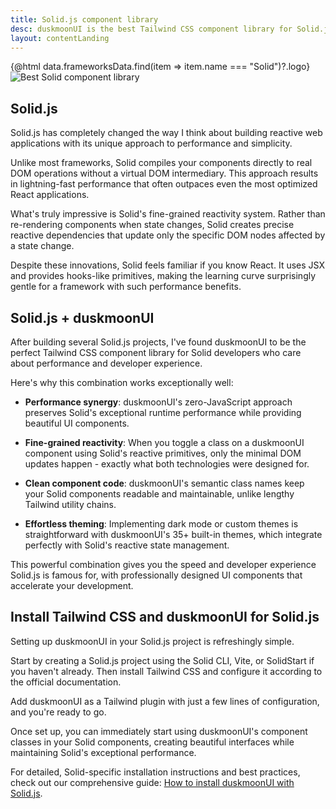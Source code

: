 ```yaml
---
title: Solid.js component library
desc: duskmoonUI is the best Tailwind CSS component library for Solid.js projects
layout: contentLanding
---
```


<script>
  import Translate from "$components/Translate.svelte"
  import Testimonials from "$components/Testimonials.svelte"
  export let data
</script>

<div class="mx-auto not-prose max-w-4xl py-12 p-6 from-base-300 rounded-box outline-base-content/5 mt-12 mb-6 items-center justify-center gap-8 bg-linear-to-b bg-center outline-2 outline-offset-6">
<div class="max-w-96 items-center w-full grid grid-cols-2 gap-6 lg:gap-12 [&>svg]:w-full [&>svg]:h-auto mx-auto">
{@html data.frameworksData.find(item => item.name === "Solid")?.logo}
<img class="w-full h-auto" src="https://img.daisyui.com/images/duskmoonui/mark-static.svg" alt="Best Solid component library" />
</div>
</div>

## Solid.js

Solid.js has completely changed the way I think about building reactive web applications with its unique approach to performance and simplicity.

Unlike most frameworks, Solid compiles your components directly to real DOM operations without a virtual DOM intermediary. This approach results in lightning-fast performance that often outpaces even the most optimized React applications.

What's truly impressive is Solid's fine-grained reactivity system. Rather than re-rendering components when state changes, Solid creates precise reactive dependencies that update only the specific DOM nodes affected by a state change.

Despite these innovations, Solid feels familiar if you know React. It uses JSX and provides hooks-like primitives, making the learning curve surprisingly gentle for a framework with such performance benefits.

## Solid.js + duskmoonUI

After building several Solid.js projects, I've found duskmoonUI to be the perfect Tailwind CSS component library for Solid developers who care about performance and developer experience.

Here's why this combination works exceptionally well:

- **Performance synergy**: duskmoonUI's zero-JavaScript approach preserves Solid's exceptional runtime performance while providing beautiful UI components.

- **Fine-grained reactivity**: When you toggle a class on a duskmoonUI component using Solid's reactive primitives, only the minimal DOM updates happen - exactly what both technologies were designed for.

- **Clean component code**: duskmoonUI's semantic class names keep your Solid components readable and maintainable, unlike lengthy Tailwind utility chains.

- **Effortless theming**: Implementing dark mode or custom themes is straightforward with duskmoonUI's 35+ built-in themes, which integrate perfectly with Solid's reactive state management.

This powerful combination gives you the speed and developer experience Solid.js is famous for, with professionally designed UI components that accelerate your development.

<div dir="ltr" class="left-[50%] rtl:left-[-50%] relative translate-x-[-50%] rtl:translate-x-[50%] my-12 w-[calc(100vw-2rem)]">
  <Testimonials items={data.testimonials} limit="6" />
</div>

## Install Tailwind CSS and duskmoonUI for Solid.js

Setting up duskmoonUI in your Solid.js project is refreshingly simple.

Start by creating a Solid.js project using the Solid CLI, Vite, or SolidStart if you haven't already. Then install Tailwind CSS and configure it according to the official documentation.

Add duskmoonUI as a Tailwind plugin with just a few lines of configuration, and you're ready to go.

Once set up, you can immediately start using duskmoonUI's component classes in your Solid components, creating beautiful interfaces while maintaining Solid's exceptional performance.

For detailed, Solid-specific installation instructions and best practices, check out our comprehensive guide: [How to install duskmoonUI with Solid.js](/docs/install/solid-start/).
